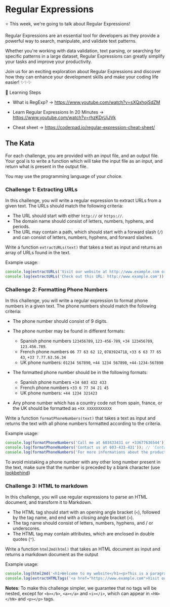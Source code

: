 # Regular Expressions

⭐ This week, we're going to talk about Regular Expressions!

Regular Expressions are an essential tool for developers as they provide a powerful way to search, manipulate, and validate text patterns.

Whether you're working with data validation, text parsing, or searching for specific patterns in a large dataset, Regular Expressions can greatly simplify your tasks and improve your productivity.

Join us for an exciting exploration about Regular Expressions and discover how they can enhance your development skills and make your coding life easier! ✨✨✨

🔬 Learning Steps
- What is RegExp?
-> https://www.youtube.com/watch?v=sXQxhojSdZM

- Learn Regular Expressions In 20 Minutes
-> https://www.youtube.com/watch?v=rhzKDrUiJVk

- Cheat sheet
-> https://coderpad.io/regular-expression-cheat-sheet/


## The Kata

For each challenge, you are provided with an input file, and an output file. Your goal is to write a function which will take the input file as an input, and return what is present in the output file.

You may use the programming language of your choice.

### Challenge 1: Extracting URLs

In this challenge, you will write a regular expression to extract URLs from a given text. The URLs should match the following criteria:

- The URL should start with either `http://` or `https://`.
- The domain name should consist of letters, numbers, hyphens, and periods.
- The URL may contain a path, which should start with a forward slash (`/`) and can consist of letters, numbers, hyphens, and forward slashes.

Write a function `extractURLs(text)` that takes a text as input and returns an array of URLs found in the text.

Example usage:

```javascript
console.log(extractURLs('Visit our website at http://www.example.com or https://example.com/path')); // ['http://www.example.com', 'https://example.com/path']
console.log(extractURLs('Check out this URL: http://www.example.com')); // ['http://www.example.com']
```

### Challenge 2: Formatting Phone Numbers

In this challenge, you will write a regular expression to format phone numbers in a given text. The phone numbers should match the following criteria:

- The phone number should consist of 9 digits.
- The phone number may be found in different formats:
    - Spanish phone numbers `123456789`, `123-456-789`, `+34 123456789`, `123.456.789`.
    - French phone numbers `06 77 63 62 12`, `0783924718`, `+33 6 63 77 65 43`, `+33 7.77.63.56.34`
    - UK phone numbers: `01234 567890`, `+44 1234 567890`, `+44-1234-567890`

- The formatted phone number should be in the following formats:
    - Spanish phone numbers `+34 603 432 433`
    - French phone numbers `+33 6 77 34 21 45`
    - UK phone numbers: `+44 1234 321423`

- Any phone number which has a country code not from spain, france, or the UK should be formatted as `+XX XXXXXXXXXXX`

Write a function `formatPhoneNumbers(text)` that takes a text as input and returns the text with all phone numbers formatted according to the criteria.

Example usage:

```javascript
console.log(formatPhoneNumbers('Call me at 603433431 or +33677636544')); // 'Call me at +34 603 433 431 or +33 6 77 63 65 44'
console.log(formatPhoneNumbers('Contact us at 603-433-431')); // 'Contact us at +34 603 433 431
console.log(formatPhoneNumbers('For more informations about the product N°378492738, Call us at 01234567890')); // 'For more informations about the product N°378492738, Call us at +44 1234 567890'
```

To avoid mistaking a phone number with any other long number present in the text, make sure that the number is preceded by a blank character (use [lookbehind](https://javascript.info/regexp-lookahead-lookbehind#lookbehind))

### Challenge 3: HTML to markdown

In this challenge, you will use regular expressions to parse an HTML document, and transform it to Markdown.

- The HTML tag should start with an opening angle bracket (`<`), followed by the tag name, and end with a closing angle bracket (`>`).
- The tag name should consist of letters, numbers, hyphens, and / or underscores.
- The HTML tag may contain attributes, which are enclosed in double quotes (`"`).

Write a function `html2md(html)` that takes an HTML document as input and returns a markdown document as the output


Example usage:

```javascript
console.log(html2md('<h1>Welcome to my website</h1><p>This is a paragraph</p>')); // '# Welcome to my website\n\nThis is a paragraph'
console.log(extractHTMLTags('<a href="https://www.example.com">Visit our website</a>')); // [Visit our website](https://www.example.com)
```

**Notes**:
To make this challenge simpler, we guarantee that no tags will be nested, except for `<b></b>`, `<a></a>` and `<i></i>`, which can appear in `<hN></hN>` and `<p></p>` tags.
